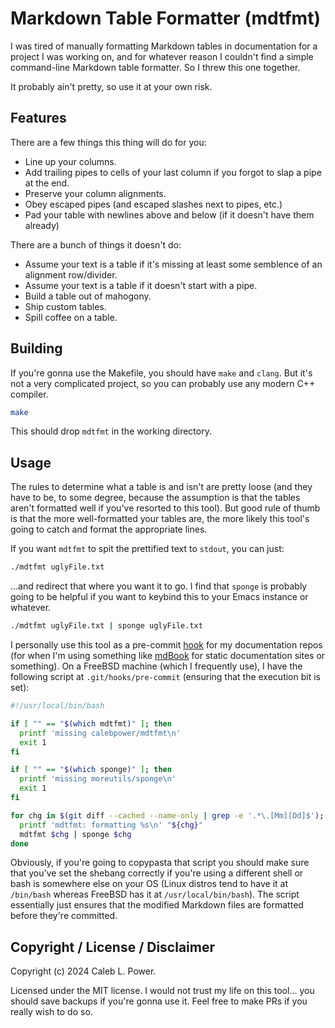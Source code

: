 # Markdown Table Formatter (mdtfmt)

I was tired of manually formatting Markdown tables in documentation for a project
I was working on, and for whatever reason I couldn't find a simple command-line
Markdown table formatter. So I threw this one together.

It probably ain't pretty, so use it at your own risk.

## Features

There are a few things this thing will do for you:

- Line up your columns.
- Add trailing pipes to cells of your last column if you forgot to slap a pipe at the end.
- Preserve your column alignments.
- Obey escaped pipes (and escaped slashes next to pipes, etc.)
- Pad your table with newlines above and below (if it doesn't have them already)

There are a bunch of things it doesn't do:
- Assume your text is a table if it's missing at least some semblence of an
  alignment row/divider.
- Assume your text is a table if it doesn't start with a pipe.
- Build a table out of mahogony.
- Ship custom tables.
- Spill coffee on a table.

## Building

If you're gonna use the Makefile, you should have `make` and `clang`. But it's
not a very complicated project, so you can probably use any modern C++ compiler.

```bash
make
```

This should drop `mdtfmt` in the working directory.

## Usage

The rules to determine what a table is and isn't are pretty loose (and they have
to be, to some degree, because the assumption is that the tables aren't formatted
well if you've resorted to this tool). But good rule of thumb is that the more
well-formatted your tables are, the more likely this tool's going to catch and
format the appropriate lines.

If you want `mdtfmt` to spit the prettified text to `stdout`, you can just:

```bash
./mdtfmt uglyFile.txt
```

...and redirect that where you want it to go. I find that `sponge` is probably
going to be helpful if you want to keybind this to your Emacs instance or whatever.

```bash
./mdtfmt uglyFile.txt | sponge uglyFile.txt
```

I personally use this tool as a pre-commit
[hook](https://www.atlassian.com/git/tutorials/git-hooks) for my documentation
repos (for when I'm using something like [mdBook](https://rust-lang.github.io/mdBook)
for static documentation sites or something). On a FreeBSD machine (which I
frequently use), I have the following script at `.git/hooks/pre-commit` (ensuring
that the execution bit is set):

```bash
#!/usr/local/bin/bash

if [ "" == "$(which mdtfmt)" ]; then
  printf 'missing calebpower/mdtfmt\n'
  exit 1
fi

if [ "" == "$(which sponge)" ]; then
  printf 'missing moreutils/sponge\n'
  exit 1
fi

for chg in $(git diff --cached --name-only | grep -e '.*\.[Mm][Dd]$'); do
  printf 'mdtfmt: formatting %s\n' "${chg}"
  mdtfmt $chg | sponge $chg
done
```

Obviously, if you're going to copypasta that script you should make sure that
you've set the shebang correctly if you're using a different shell or bash is
somewhere else on your OS (Linux distros tend to have it at `/bin/bash` whereas
FreeBSD has it at `/usr/local/bin/bash`). The script essentially just ensures
that the modified Markdown files are formatted before they're committed.

## Copyright / License / Disclaimer

Copyright (c) 2024 Caleb L. Power.

Licensed under the MIT license. I would not trust my life on this tool... you
should save backups if you're gonna use it. Feel free to make PRs if you really
wish to do so.
